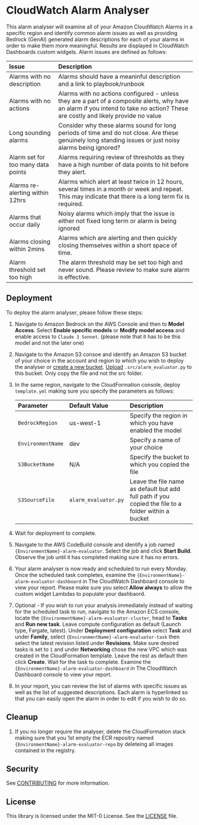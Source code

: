 # CloudWatch Alarm Analyser

This alarm analyser will examine all of your Amazon CloudWatch Alarms in a specific region and identify common alarm issues as well as providing Bedrock (GenAI) generated alarm descriptions for each of your alarms in order to make them more meaningful. Results are displayed in CloudWatch Dashboards custom widgets. Alarm issues are defined as follows:

| Issue | Description |
|:---|:---|
| Alarms with no description | Alarms should have a meaninful description and a link to playbook/runbook |
| Alarms with no actions | Alarms with no actions configured - unless they are a part of a composite alerts, why have an alarm if you intend to take no action? These are costly and likely provide no value |
| Long sounding alarms | Consider why these alarms sound for long periods of time and do not close. Are these genuinely long standing issues or just noisy alarms being ignored? |
| Alarm set for too many data points | Alarms requiring review of thresholds as they have a high number of data points to hit before they alert. |
| Alarms re-alerting within 12hrs | Alarms which alert at least twice in 12 hours, several times in a month or week and repeat. This may indicate that there is a long term fix is required. |
| Alarms that occur daily | Noisy alarms which imply that the issue is either not fixed long term or alarm is being ignored |
| Alarms closing within 2mins | Alarms which are alerting and then quickly closing themselves within a short space of time. |
| Alarm threshold set too high | The alarm threshold may be set too high and never sound. Please review to make sure alarm is effective. |


## Deployment
To deploy the alarm analyser, please follow these steps:
1. Navigate to Amazon Bedrock on the AWS Console and then to **Model Access**. Select **Enable specific models** or **Modify model access** and enable access to `Claude 3 Sonnet`. (please note that it has to be this model and not the later one)
1. Navigate to the Amazon S3 consoe and identify an Amazon S3 bucket of your choice in the account and region to which you wish to deploy the analyser or [create a new bucket](https://docs.aws.amazon.com/AmazonS3/latest/userguide/create-bucket-overview.html). [Upload](https://docs.aws.amazon.com/AmazonS3/latest/userguide/upload-objects.html) `.src/alarm_evaluator.py` to this bucket. Only copy the file and not the src folder.
1. In the same region, navigate to the CloudFormation console, deploy `template.yml` making sure you specify the parameters as follows:

    | Parameter | Default Value | Description |
    |:---|:---|:---|
    | `BedrockRegion` | us-west-1 | Specify the region in which you have enabled the model |
    | `EnvironmentName` | dev | Specify a name of your choice |
    | `S3BucketName` | N/A | Specify the bucket to which you copied the file |
    | `S3SourceFile` | `alarm_evaluator.py` | Leave the file name as default but add full path if you copied the file to a folder within a bucket |

1. Wait for deployment to complete.

1. Navigate to the AWS CodeBuild console and identify a job named `{EnvironmentName}-alarm-evaluator`. Select the job and click **Start Build**. Observe the job until it has completed making sure it has no errors.
1. Your alarm analyser is now ready and scheduled to run every Monday. Once the scheduled task completes, examine the `{EnvironmentName}-alarm-evaluator-dashboard` in The CloudWatch Dashboard console to view your report. Please make sure you select **Allow always** to allow the custom widget Lambdas to populate your dashbaord.
1. Optional - If you wish to run your analysis immediately instead of waiting for the scheduled task to run, navigate to the Amazon ECS console, locate the `{EnvironmentName}-alarm-evaluator-cluster`, head to **Tasks** and **Run new task**. Leave compute configuration as default (Launch type, Fargate, latest). Under **Deployment configuration** select **Task** and under **Family**, select `{EnvironmentName}-alarm-evaluator-task` then select the latest revision listed under **Revisions**. Make sure desired tasks is set to `1` and under **Networking** chose the new VPC which was created in the CloudFormation template. Leave the rest as default then click **Create**. Wait for the task to complete. Examine the `{EnvironmentName}-alarm-evaluator-dashboard` in The CloudWatch Dashboard console to view your report.
1. In your report, you can review the list of alarms with specific issues as well as the list of suggested descriptions. Each alarm is hyperlinked so that you can easily open the alarm in order to edit if you wish to do so.

## Cleanup
1. If you no longer require the analyser, delete the CloudFormation stack making sure that you 1st empty the ECR repositry named `{EnvironmentName}-alarm-evaluator-repo` by deleteing all images contained in the registry.

## Security

See [CONTRIBUTING](CONTRIBUTING.md#security-issue-notifications) for more information.

## License

This library is licensed under the MIT-0 License. See the [LICENSE](LICENSE) file.
